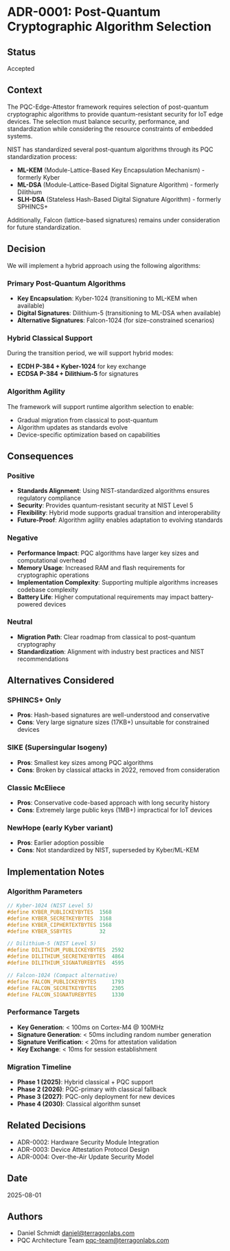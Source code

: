 # ADR-0001: Post-Quantum Cryptographic Algorithm Selection

## Status

Accepted

## Context

The PQC-Edge-Attestor framework requires selection of post-quantum cryptographic algorithms to provide quantum-resistant security for IoT edge devices. The selection must balance security, performance, and standardization while considering the resource constraints of embedded systems.

NIST has standardized several post-quantum algorithms through its PQC standardization process:
- **ML-KEM** (Module-Lattice-Based Key Encapsulation Mechanism) - formerly Kyber
- **ML-DSA** (Module-Lattice-Based Digital Signature Algorithm) - formerly Dilithium  
- **SLH-DSA** (Stateless Hash-Based Digital Signature Algorithm) - formerly SPHINCS+

Additionally, Falcon (lattice-based signatures) remains under consideration for future standardization.

## Decision

We will implement a hybrid approach using the following algorithms:

### Primary Post-Quantum Algorithms
- **Key Encapsulation**: Kyber-1024 (transitioning to ML-KEM when available)
- **Digital Signatures**: Dilithium-5 (transitioning to ML-DSA when available)
- **Alternative Signatures**: Falcon-1024 (for size-constrained scenarios)

### Hybrid Classical Support
During the transition period, we will support hybrid modes:
- **ECDH P-384 + Kyber-1024** for key exchange
- **ECDSA P-384 + Dilithium-5** for signatures

### Algorithm Agility
The framework will support runtime algorithm selection to enable:
- Gradual migration from classical to post-quantum
- Algorithm updates as standards evolve
- Device-specific optimization based on capabilities

## Consequences

### Positive
- **Standards Alignment**: Using NIST-standardized algorithms ensures regulatory compliance
- **Security**: Provides quantum-resistant security at NIST Level 5
- **Flexibility**: Hybrid mode supports gradual transition and interoperability
- **Future-Proof**: Algorithm agility enables adaptation to evolving standards

### Negative
- **Performance Impact**: PQC algorithms have larger key sizes and computational overhead
- **Memory Usage**: Increased RAM and flash requirements for cryptographic operations
- **Implementation Complexity**: Supporting multiple algorithms increases codebase complexity
- **Battery Life**: Higher computational requirements may impact battery-powered devices

### Neutral
- **Migration Path**: Clear roadmap from classical to post-quantum cryptography
- **Standardization**: Alignment with industry best practices and NIST recommendations

## Alternatives Considered

### SPHINCS+ Only
- **Pros**: Hash-based signatures are well-understood and conservative
- **Cons**: Very large signature sizes (17KB+) unsuitable for constrained devices

### SIKE (Supersingular Isogeny)
- **Pros**: Smallest key sizes among PQC algorithms
- **Cons**: Broken by classical attacks in 2022, removed from consideration

### Classic McEliece
- **Pros**: Conservative code-based approach with long security history
- **Cons**: Extremely large public keys (1MB+) impractical for IoT devices

### NewHope (early Kyber variant)
- **Pros**: Earlier adoption possible
- **Cons**: Not standardized by NIST, superseded by Kyber/ML-KEM

## Implementation Notes

### Algorithm Parameters
```c
// Kyber-1024 (NIST Level 5)
#define KYBER_PUBLICKEYBYTES  1568
#define KYBER_SECRETKEYBYTES  3168  
#define KYBER_CIPHERTEXTBYTES 1568
#define KYBER_SSBYTES         32

// Dilithium-5 (NIST Level 5)  
#define DILITHIUM_PUBLICKEYBYTES  2592
#define DILITHIUM_SECRETKEYBYTES  4864
#define DILITHIUM_SIGNATUREBYTES  4595

// Falcon-1024 (Compact alternative)
#define FALCON_PUBLICKEYBYTES     1793
#define FALCON_SECRETKEYBYTES     2305
#define FALCON_SIGNATUREBYTES     1330
```

### Performance Targets
- **Key Generation**: < 100ms on Cortex-M4 @ 100MHz
- **Signature Generation**: < 50ms including random number generation
- **Signature Verification**: < 20ms for attestation validation
- **Key Exchange**: < 10ms for session establishment

### Migration Timeline
- **Phase 1 (2025)**: Hybrid classical + PQC support
- **Phase 2 (2026)**: PQC-primary with classical fallback
- **Phase 3 (2027)**: PQC-only deployment for new devices
- **Phase 4 (2030)**: Classical algorithm sunset

## Related Decisions

- ADR-0002: Hardware Security Module Integration
- ADR-0003: Device Attestation Protocol Design
- ADR-0004: Over-the-Air Update Security Model

## Date

2025-08-01

## Authors

- Daniel Schmidt <daniel@terragonlabs.com>
- PQC Architecture Team <pqc-team@terragonlabs.com>
